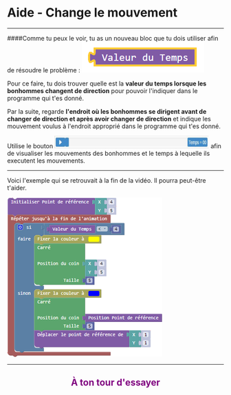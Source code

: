 # Aide - Change le mouvement

---

####Comme tu peux le voir, tu as un nouveau bloc que tu dois utiliser afin de résoudre le problème :
![ValeurduTemps][bloc_num_image]

Pour ce faire, tu dois trouver quelle est la __valeur du temps lorsque les bonhommes changent de direction__ pour pouvoir l'indiquer dans le programme qui t'es donné.

Par la suite, regarde __l'endroit où les bonhommes se dirigent avant de changer de direction et après avoir changer de direction__ et indique les mouvement voulus à l'endroit approprié dans le programme qui t'es donné.

Utilise le bouton ![play][time] afin de visualiser les mouvements des bonhommes et le temps à lequelle ils executent les mouvements.



***

Voici l'exemple qui se retrouvait à la fin de la vidéo. Il pourra peut-être t'aider.

![Exemple page 7][ex_p7]

---

## <span style="color: #800080"><center>À ton tour d'essayer</center></span>

[ex_p7]: img/animation_ex_4.png
[bloc_num_image]: img/bloc_num_image.png
[time]: img/time.png
